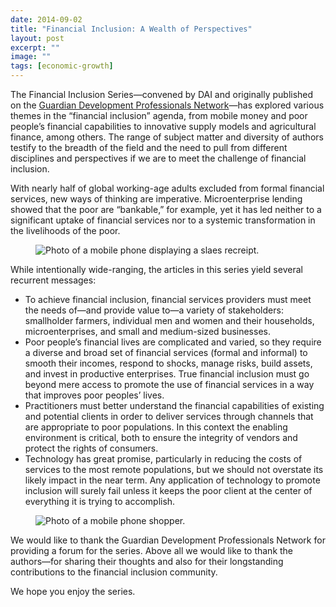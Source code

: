 ```yaml
---
date: 2014-09-02
title: "Financial Inclusion: A Wealth of Perspectives"
layout: post
excerpt: ""
image: ""
tags: [economic-growth]
---
```

<p>The Financial Inclusion Series—convened by DAI and originally published on the <a href="http://www.guardian.co.uk/global-development-professionals-network/dai-partner-zone">Guardian Development Professionals Network</a>—has explored various themes in the “financial inclusion” agenda, from mobile money and poor people’s financial capabilities to innovative supply models and agricultural finance, among others. The range of subject matter and diversity of authors testify to the breadth of the field and the need to pull from different disciplines and perspectives if we are to meet the challenge of financial inclusion.</p><p>With nearly half of global working-age adults excluded from formal financial services, new ways of thinking are imperative. Microenterprise lending showed that the poor are “bankable,” for example, yet it has led neither to a significant uptake of financial services nor to a systemic transformation in the livelihoods of the poor.</p><figure class="kg-card kg-image-card"><img src="https://pubs.ghost.io/uploads/kiwanja-2.jpg" class="kg-image" alt="Photo of a mobile phone displaying a slaes recreipt." loading="lazy" title="Photo Credit: Ken Banks, Kiwanja.net"></figure><p>While intentionally wide-ranging, the articles in this series yield several recurrent messages:</p><ul><li>To achieve financial inclusion, financial services providers must meet the needs of—and provide value to—a variety of stakeholders: smallholder farmers, individual men and women and their households, microenterprises, and small and medium-sized businesses.</li><li>Poor people’s financial lives are complicated and varied, so they require a diverse and broad set of financial services (formal and informal) to smooth their incomes, respond to shocks, manage risks, build assets, and invest in productive enterprises. True financial inclusion must go beyond mere access to promote the use of financial services in a way that improves poor peoples’ lives.</li><li>Practitioners must better understand the financial capabilities of existing and potential clients in order to deliver services through channels that are appropriate to poor populations. In this context the enabling environment is critical, both to ensure the integrity of vendors and protect the rights of consumers.</li><li>Technology has great promise, particularly in reducing the costs of services to the most remote populations, but we should not overstate its likely impact in the near term. Any application of technology to promote inclusion will surely fail unless it keeps the poor client at the center of everything it is trying to accomplish.</li></ul><figure class="kg-card kg-image-card"><img src="https://pubs.ghost.io/uploads/johnpamowens-2.jpg" class="kg-image" alt="Photo of a mobile phone shopper." loading="lazy" title="Photo Credit: flickr.com/photos/johnpamowens"></figure><p>We would like to thank the Guardian Development Professionals Network for providing a forum for the series. Above all we would like to thank the authors—for sharing their thoughts and also for their longstanding contributions to the financial inclusion community.</p><p>We hope you enjoy the series.</p>
  